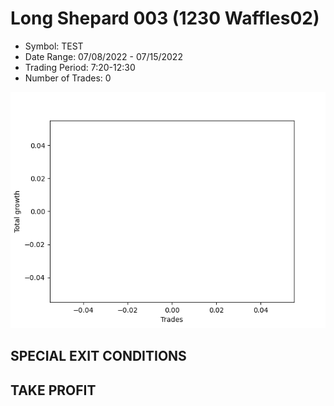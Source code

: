# Long Shepard 003 (1230 Waffles02) 
- Symbol: TEST
- Date Range: 07/08/2022 - 07/15/2022
- Trading Period: 7:20-12:30
- Number of Trades: 0

![Plot](LongShepard003(1230Waffles02)TEST.png)
## SPECIAL EXIT CONDITIONS 


## TAKE PROFIT




